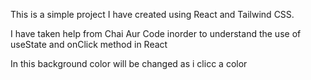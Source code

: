 This is a simple project I have created using React and Tailwind CSS.

I have taken help from Chai Aur Code inorder to understand the use of useState and onClick method in React 

In this background color will be changed as i clicc a color 
